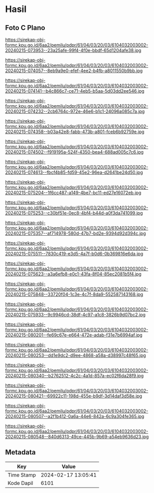 # Hasil

## Foto C Plano

https://sirekap-obj-formc.kpu.go.id/6aa2/pemilu/pdpr/61/04/03/20/03/6104032003002-20240215-073953--23a25afe-99f4-4f0e-bbdf-65d1204afe38.jpg

https://sirekap-obj-formc.kpu.go.id/6aa2/pemilu/pdpr/61/04/03/20/03/6104032003002-20240215-074057--8eb9a9e0-efef-4ee2-b4fb-a8011550b9bb.jpg

https://sirekap-obj-formc.kpu.go.id/6aa2/pemilu/pdpr/61/04/03/20/03/6104032003002-20240215-074141--b4c866c7-ce71-4eb5-b5aa-5d03dd2ee546.jpg

https://sirekap-obj-formc.kpu.go.id/6aa2/pemilu/pdpr/61/04/03/20/03/6104032003002-20240215-074232--2cb6764c-972e-46e6-b1c1-24096a085c7a.jpg

https://sirekap-obj-formc.kpu.go.id/6aa2/pemilu/pdpr/61/04/03/20/03/6104032003002-20240215-074358--b03a42e8-fabb-473b-a801-fceb6b92759e.jpg

https://sirekap-obj-formc.kpu.go.id/6aa2/pemilu/pdpr/61/04/03/20/03/6104032003002-20240215-074502--f919195a-524f-4350-bea4-688ad005c7c6.jpg

https://sirekap-obj-formc.kpu.go.id/6aa2/pemilu/pdpr/61/04/03/20/03/6104032003002-20240215-074613--fbcf4b85-fd59-45e2-96ea-d2641be24d50.jpg

https://sirekap-obj-formc.kpu.go.id/6aa2/pemilu/pdpr/61/04/03/20/03/6104032003002-20240215-075204--1f6cc487-a149-4be7-bc11-ed27e16072eb.jpg

https://sirekap-obj-formc.kpu.go.id/6aa2/pemilu/pdpr/61/04/03/20/03/6104032003002-20240215-075253--c30bf51e-0ec8-4bf4-b44d-a0f3da741099.jpg

https://sirekap-obj-formc.kpu.go.id/6aa2/pemilu/pdpr/61/04/03/20/03/6104032003002-20240215-075357--af714978-580d-47b7-bd2e-9394d92d394c.jpg

https://sirekap-obj-formc.kpu.go.id/6aa2/pemilu/pdpr/61/04/03/20/03/6104032003002-20240215-075511--7830c419-e3d5-4a7f-b0d6-0b369816e6da.jpg

https://sirekap-obj-formc.kpu.go.id/6aa2/pemilu/pdpr/61/04/03/20/03/6104032003002-20240215-075623--a3a6efb8-e0c1-43fa-8f04-85ec2081b5f4.jpg

https://sirekap-obj-formc.kpu.go.id/6aa2/pemilu/pdpr/61/04/03/20/03/6104032003002-20240215-075848--33720f04-1c3e-4c7f-8da9-552587143168.jpg

https://sirekap-obj-formc.kpu.go.id/6aa2/pemilu/pdpr/61/04/03/20/03/6104032003002-20240215-075933--9c9946cd-38df-4c97-a1c8-3826b9d07bc2.jpg

https://sirekap-obj-formc.kpu.go.id/6aa2/pemilu/pdpr/61/04/03/20/03/6104032003002-20240215-080201--fe69c67e-e664-472e-adab-f31e7b6994af.jpg

https://sirekap-obj-formc.kpu.go.id/6aa2/pemilu/pdpr/61/04/03/20/03/6104032003002-20240215-080253--dd1e9dc2-d9ee-4868-a58a-d38997c48f65.jpg

https://sirekap-obj-formc.kpu.go.id/6aa2/pemilu/pdpr/61/04/03/20/03/6104032003002-20240215-080340--b2762512-4c2c-4a1d-857a-ec02f6da28f9.jpg

https://sirekap-obj-formc.kpu.go.id/6aa2/pemilu/pdpr/61/04/03/20/03/6104032003002-20240215-080421--69922c11-198d-455e-b9df-3d14daf3d58e.jpg

https://sirekap-obj-formc.kpu.go.id/6aa2/pemilu/pdpr/61/04/03/20/03/6104032003002-20240215-080507--a2f1b412-0a6a-44e6-842a-6c9a304fe365.jpg

https://sirekap-obj-formc.kpu.go.id/6aa2/pemilu/pdpr/61/04/03/20/03/6104032003002-20240215-080548--840d6313-49ce-445b-9b69-a54eb9636d23.jpg


## Metadata

| Key        | Value               |
| ---------- | ------------------- |
| Time Stamp | 2024-02-17 13:05:41 |
| Kode Dapil | 6101                |



